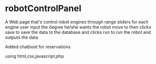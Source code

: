 # robotControlPanel

A Web page that's control robot engines through range sliders for each engine user input the degree he/she wants the robot move to then clicks save to save the data to the database and clicks run to run the robot and outputs the data

Added chatboot for reservations 

using html,css,javascript,php
